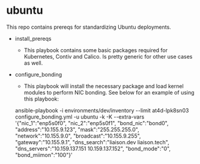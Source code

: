 # ubuntu

This repo contains prereqs for standardizing Ubuntu deployments.

- install_prereqs
  - This playbook contains some basic packages required for Kubernetes, Contiv and Calico.  Is pretty generic for other use cases as well.

- configure_bonding
  - This playbook will install the necessary package and load kernel modules to perform NIC bonding.  See below for an example of using this playbook:

  ansible-playbook -i environments/dev/inventory --limit at4d-lpk8sn03 configure_bonding.yml -u ubuntu -k -K --extra-vars '{"nic_1":"enp5s0f0", "nic_2":"enp5s0f1", "bond_nic":"bond0", "address":"10.155.9.123", "mask":"255.255.255.0", "network":"10.155.9.0", "broadcast":"10.155.9.255", "gateway":"10.155.9.1", "dns_search":"liaison.dev liaison.tech", "dns_servers":"10.159.137.151 10.159.137.152", "bond_mode":"0", "bond_miimon":"100"}'